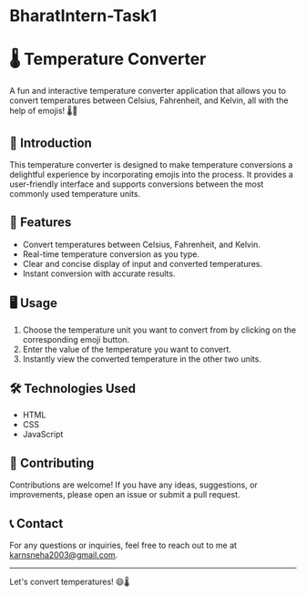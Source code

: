# BharatIntern-Task1
# 🌡️ Temperature Converter 

A fun and interactive temperature converter application that allows you to convert temperatures between Celsius, Fahrenheit, and Kelvin, all with the help of emojis! 🌡️💪

## 📖 Introduction

This temperature converter is designed to make temperature conversions a delightful experience by incorporating emojis into the process. It provides a user-friendly interface and supports conversions between the most commonly used temperature units.

## 🚀 Features

- Convert temperatures between Celsius, Fahrenheit, and Kelvin.
- Real-time temperature conversion as you type.
- Clear and concise display of input and converted temperatures.
- Instant conversion with accurate results.

## 🖥️ Usage

1. Choose the temperature unit you want to convert from by clicking on the corresponding emoji button.
2. Enter the value of the temperature you want to convert.
3. Instantly view the converted temperature in the other two units.

## 🛠️ Technologies Used

- HTML
- CSS
- JavaScript

## 🤝 Contributing

Contributions are welcome! If you have any ideas, suggestions, or improvements, please open an issue or submit a pull request.

## 📞 Contact

For any questions or inquiries, feel free to reach out to me at karnsneha2003@gmail.com.

---

Let's convert temperatures! 😄🌡️
